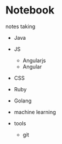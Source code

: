 # Notebook
notes taking

* Java
* JS
  * Angularjs
  * Angular
  
* CSS
* Ruby
* Golang
* machine learning
* tools
  * git
